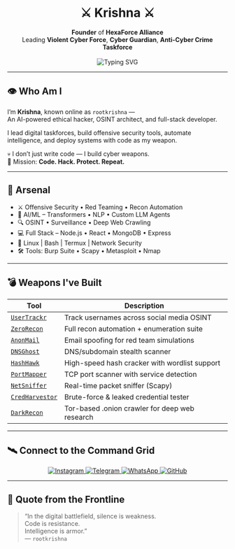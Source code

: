 <h1 align="center">⚔️ Krishna ⚔️</h1>

<p align="center">
  <strong>Founder</strong> of <strong>HexaForce Alliance</strong><br>
  Leading <strong>Violent Cyber Force</strong>, <strong>Cyber Guardian</strong>, <strong>Anti-Cyber Crime Taskforce</strong><br><br>
  <img src="https://readme-typing-svg.demolab.com?font=Fira+Code&size=22&pause=1000&center=true&vCenter=true&color=F700FF&width=600&lines=Ethical+Hacker;AI+Engineer;Full+Stack+Developer;Founder+and+Cyber+Commander" alt="Typing SVG" />
</p>

---

## 👁️ Who Am I

I’m **Krishna**, known online as `rootkrishna` —  
An AI-powered ethical hacker, OSINT architect, and full-stack developer.

I lead digital taskforces, build offensive security tools, automate intelligence, and deploy systems with code as my weapon.

💀 I don’t just write code — I build cyber weapons.  
🧠 Mission: **Code. Hack. Protect. Repeat.**

---

## 💼 Arsenal

- ⚔️ Offensive Security • Red Teaming • Recon Automation  
- 🤖 AI/ML – Transformers • NLP • Custom LLM Agents  
- 🔍 OSINT • Surveillance • Deep Web Crawling  
- 💻 Full Stack – Node.js • React • MongoDB • Express  
- 🐧 Linux | Bash | Termux | Network Security  
- 🛠 Tools: Burp Suite • Scapy • Metasploit • Nmap

---

## 💣 Weapons I've Built

| Tool | Description |
|------|-------------|
| [`UserTrackr`](https://github.com/rootkrishna/UserTrackr) | Track usernames across social media OSINT |
| [`ZeroRecon`](https://github.com/rootkrishna/ZeroRecon) | Full recon automation + enumeration suite |
| [`AnonMail`](https://github.com/rootkrishna/AnonMail-Spoofed-Email-Sender) | Email spoofing for red team simulations |
| [`DNSGhost`](https://github.com/rootkrishna/DNSGhost) | DNS/subdomain stealth scanner |
| [`HashHawk`](https://github.com/rootkrishna/HashHawk) | High-speed hash cracker with wordlist support |
| [`PortMapper`](https://github.com/rootkrishna/PortMapper-) | TCP port scanner with service detection |
| [`NetSniffer`](https://github.com/rootkrishna/NetSniffer---Advanced-Real-Time-Packet-Sniffing-Tool-by-KRISHNA) | Real-time packet sniffer (Scapy) |
| [`CredHarvestor`](https://github.com/rootkrishna/CredHarvestor) | Brute-force & leaked credential tester |
| [`DarkRecon`](https://github.com/rootkrishna/DarkRecon-Dark-Web-OSINT-Crawler) | Tor-based .onion crawler for deep web research |

---

## 🛰 Connect to the Command Grid

<p align="center">
  <a href="https://instagram.com/root_krishna" target="_blank">
    <img src="https://img.shields.io/badge/Instagram-000000?style=for-the-badge&logo=instagram&logoColor=white" alt="Instagram" />
  </a>
  <a href="https://t.me/ROOT_KRISHNA" target="_blank">
    <img src="https://img.shields.io/badge/Telegram-000000?style=for-the-badge&logo=telegram&logoColor=white" alt="Telegram" />
  </a>
  <a href="https://whatsapp.com/channel/0029Vb5ptqPJEN34FlgXc25" target="_blank">
    <img src="https://img.shields.io/badge/WhatsApp-000000?style=for-the-badge&logo=whatsapp&logoColor=white" alt="WhatsApp" />
  </a>
  <a href="https://github.com/rootkrishna" target="_blank">
    <img src="https://img.shields.io/badge/GitHub-000000?style=for-the-badge&logo=github&logoColor=white" alt="GitHub" />
  </a>
</p>

---

## 💬 Quote from the Frontline

> “In the digital battlefield, silence is weakness.  
> Code is resistance.  
> Intelligence is armor.”  
> — `rootkrishna`
